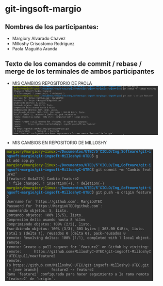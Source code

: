 # git-ingsoft-margio
## Nombres de los participantes:
- Margiory Alvarado Chavez
- Milloshy Crisostomo Rodriguez
- Paola Maguiña Aranda
## Texto de los comandos de commit / rebase / merge de los terminales de ambos participantes
- MIS CAMBIOS REPOSITORIO DE PAOLA 
![comandos commit](comandos-commit.png)

- MIS CAMBIOS EN REPOSITORIO DE MILLOSHY
  
![comandos_commit](commit2.png)






